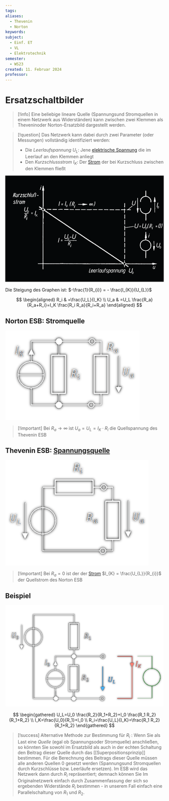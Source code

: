 ```yaml
---
tags: 
aliases:
  - Thevenin
  - Norton
keywords: 
subject:
  - Einf. ET
  - VL
  - Elektrotechnik
semester:
  - WS23
created: 11. Februar 2024
professor:
---
```

 

# Ersatzschaltbilder

> [!info] 
> Eine beliebige lineare Quelle (Spannungsund Stromquellen in einem Netzwerk aus Widerständen) kann zwischen zwei Klemmen als Theveninoder Norton-Ersatzbild dargestellt werden.

> [!question] Das Netzwerk kann dabei durch zwei Parameter (oder Messungen) vollständig identifiziert werden:
> - Die *Leerlaufspannung* $U_{L}$: Jene [elektrische Spannung](elektrische%20Spannung.md) die im Leerlauf an den Klemmen anliegt
> - Den *Kurzschlussstrom* $I_{K}$: Der [Strom](elektrischer%20Strom.md) der bei Kurzschluss zwischen den Klemmen fließt

![|425](assets/KlemmenverhaltenLinQuell.png)

Die Steigung des Graphen ist: $-\frac{1}{R_{i}} = - \frac{I_{K}}{U_{L}}$

$$
\begin{aligned}
R_i & =\frac{U_L}{I_K} \\
U_a & =U_L \frac{R_a}{R_a+R_i}=I_K \frac{R_i R_a}{R_i+R_a}
\end{aligned}
$$

## Norton ESB: Stromquelle

![](assets/Norton.png)

> [!important] Bei $R_{a}\to\infty$ ist $U_{a} = U_{L} = I_{K}\cdot R_{i}$ die Quellspannung des Thevenin ESB 

## Thevenin ESB: [Spannungsquelle](elektrische%20Spannung.md)

![](assets/Thevenin.png)

> [!important] Bei $R_{a} = 0$ ist der der [Strom](elektrischer%20Strom.md) $I_{K} = \frac{U_{L}}{R_{i}}$ der Quellstrom des Norton ESB

## Beispiel

![](assets/ESB-Beispiel.png)

$$
\begin{gathered}
U_L=U_0 \frac{R_2}{R_1+R_2}+I_0 \frac{R_1 R_2}{R_1+R_2} \\
I_K=\frac{U_0}{R_1}+I_0 \\
R_i=\frac{U_L}{I_K}=\frac{R_1 R_2}{R_1+R_2}
\end{gathered}
$$

> [!success] Alternative Methode zur Bestimmung für $R_i$ :
> Wenn Sie als Last eine *Quelle* (egal ob Spannungsoder Stromquelle) anschließen, so könnten Sie sowohl im Ersatzbild als auch in der echten Schaltung den Beitrag dieser Quelle durch das [[Superpositionsprinzip]] bestimmen.
> Für die Berechnung des Beitrags dieser Quelle müssen alle anderen Quellen 0 gesetzt werden (Spannungsund Stromquellen durch Kurzschlüsse bzw. Leerläufe ersetzen).
> Im ESB wird das Netzwerk dann durch $R_i$ repräsentiert; demnach können Sie Im Originalnetzwerk einfach durch Zusammenfassung der sich so ergebenden Widerstände $R_i$ bestimmen - in unserem Fall einfach eine Parallelschaltung von $R_1$ und $R_2$.